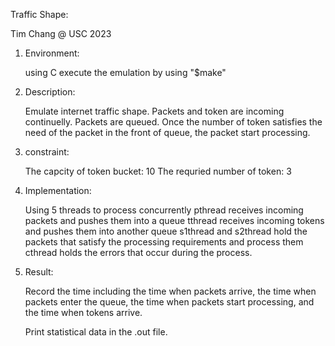 Traffic Shape:

Tim Chang @ USC 2023

1. Environment:
	
	using C
	execute the emulation by using "$make"

2. Description:
	
	Emulate internet traffic shape.
	Packets and token are incoming continuelly.
	Packets are queued.
	Once the number of token satisfies the need of the packet in the front of queue, the packet start processing.

3. constraint:
	
	The capcity of token bucket: 10
	The requried number of token: 3


3. Implementation:
	
	Using 5 threads to process concurrently
	pthread receives incoming packets and pushes them into a queue
	tthread receives incoming tokens and pushes them into another queue
	s1thread and s2thread hold the packets that satisfy the processing requirements and process them
	cthread holds the errors that occur during the process.

4. Result:
	
	Record the time including the time when packets arrive, the time when packets enter the queue, the time when packets start processing, and the time when tokens arrive.

	Print statistical data in the .out file.


